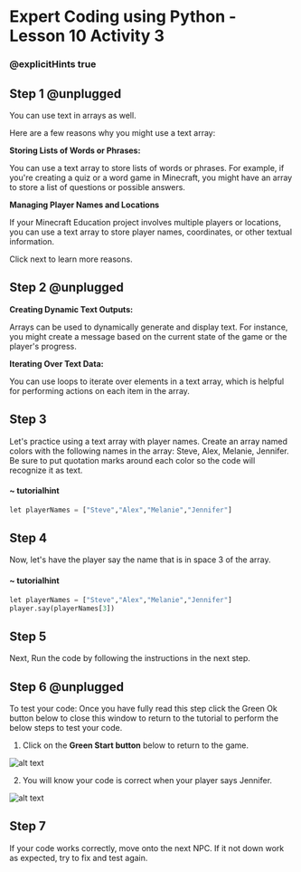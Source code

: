 # Expert Coding using Python - Lesson 10 Activity 3

### @explicitHints true

## Step 1 @unplugged
You can use text in arrays as well.  

Here are a few reasons why you might use a text array:

**Storing Lists of Words or Phrases:**

You can use a text array to store lists of words or phrases. For example, if you're creating a quiz or a word game in Minecraft, you might have an array to store a list of questions or possible answers.

**Managing Player Names and Locations**

If your Minecraft Education project involves multiple players or locations, you can use a text array to store player names, coordinates, or other textual information.

Click next to learn more reasons. 

## Step 2 @unplugged

**Creating Dynamic Text Outputs:**

Arrays can be used to dynamically generate and display text. For instance, you might create a message based on the current state of the game or the player's progress.

**Iterating Over Text Data:**

You can use loops to iterate over elements in a text array, which is helpful for performing actions on each item in the array.



## Step 3

Let's practice using a text array with player names. 
Create an array named colors with the following names in the array: Steve, Alex, Melanie, Jennifer. Be sure to put quotation marks around each color so the code will recognize it as text.

#### ~ tutorialhint

```python
let playerNames = ["Steve","Alex","Melanie","Jennifer"]
```


## Step 4
Now, let's have the player say the name that is in space 3 of the array. 

#### ~ tutorialhint

```python
let playerNames = ["Steve","Alex","Melanie","Jennifer"]
player.say(playerNames[3])
```

## Step 5
Next, Run the code by following the instructions in the next step.


## Step 6 @unplugged
To test your code:
Once you have fully read this step click the Green Ok button below to close this window to return to the tutorial to perform the below steps to test your code.

1. Click on the **Green Start button** below to return to the game.



![alt text](https://expertjs.codingcredentials.com/Lesson1/1.1/1.JPG?raw=true  "Start")

2.  You will know your code is correct when your player says Jennifer. 

![alt text](https://expertjs.codingcredentials.com/Lesson10/10.1/10.1.2.png?raw=true  "code")

## Step 7
 If your code works correctly, move onto the next NPC. 
 If it not down work as expected, try to fix and test again.